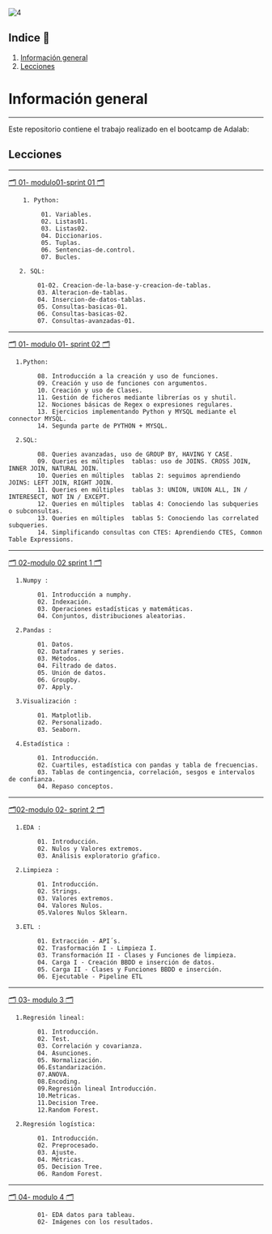 
![4](https://user-images.githubusercontent.com/115736208/221039107-b23860e0-5b6f-4cc8-96e6-c8b17cf85e8e.png)

## Indice 	:bell:

  1. [Información general](#informacion-general)
  2. [Lecciones](#lecciones)

# Información general
***

Este repositorio contiene el trabajo realizado en el bootcamp de Adalab: 


## Lecciones
***

[:card_index_dividers: 01- modulo01-sprint 01 :card_index_dividers:](https://github.com/Anadalab/mis-trabajos/tree/main/01-modulo01_sprint_01)

        1. Python: 
          
             01. Variables.
             02. Listas01.
             03. Listas02.
             04. Diccionarios.
             05. Tuplas.
             06. Sentencias-de.control.
             07. Bucles.

       2. SQL:
          
            01-02. Creacion-de-la-base-y-creacion-de-tablas.
            03. Alteracion-de-tablas.
            04. Insercion-de-datos-tablas.
            05. Consultas-basicas-01.
            06. Consultas-basicas-02.
            07. Consultas-avanzadas-01.
---
 
[:card_index_dividers: 01- modulo 01- sprint 02 :card_index_dividers:](https://github.com/Anadalab/mis-trabajos/tree/main/01-modulo01_sprint_02)

      1.Python:
      
            08. Introducción a la creación y uso de funciones.
            09. Creación y uso de funciones con argumentos.
            10. Creación y uso de Clases.
            11. Gestión de ficheros mediante librerías os y shutil.
            12. Nociones básicas de Regex o expresiones regulares.
            13. Ejercicios implementando Python y MYSQL mediante el connector MYSQL.
            14. Segunda parte de PYTHON + MYSQL.
      
      2.SQL:
 
            08. Queries avanzadas, uso de GROUP BY, HAVING Y CASE.
            09. Queries es múltiples  tablas: uso de JOINS. CROSS JOIN, INNER JOIN, NATURAL JOIN.
            10. Queries en múltiples  tablas 2: seguimos aprendiendo JOINS: LEFT JOIN, RIGHT JOIN.
            11. Queries en múltiples  tablas 3: UNION, UNION ALL, IN / INTERESECT, NOT IN / EXCEPT.
            12. Queries en múltiples  tablas 4: Conociendo las subqueries o subconsultas.
            13. Queries en múltiples  tablas 5: Conociendo las correlated subqueries.
            14. Simplificando consultas con CTES: Aprendiendo CTES, Common Table Expressions.
---

[:card_index_dividers: 02-modulo 02 sprint 1 :card_index_dividers:](https://github.com/Anadalab/mis-trabajos/tree/main/02-modulo02_sprint_01)
      
      1.Numpy :
      
            01. Introducción a numphy.
            02. Indexación.
            03. Operaciones estadísticas y matemáticas.
            04. Conjuntos, distribuciones aleatorias.
            
      2.Pandas : 
      
            01. Datos.
            02. Dataframes y series.
            03. Métodos.
            04. Filtrado de datos.
            05. Unión de datos.
            06. Groupby.
            07. Apply.
            
      3.Visualización :
      
            01. Matplotlib.
            02. Personalizado.
            03. Seaborn.
            
      4.Estadística :
      
            01. Introducción.
            02. Cuartiles, estadística con pandas y tabla de frecuencias.
            03. Tablas de contingencia, correlación, sesgos e intervalos de confianza.
            04. Repaso conceptos.
 
 ---
 
 [:card_index_dividers:02-modulo 02- sprint 2 :card_index_dividers:](https://github.com/Anadalab/mis-trabajos/tree/main/02-modulo02_sprint_02)
 
      1.EDA :
      
            01. Introducción.
            02. Nulos y Valores extremos.
            03. Análisis exploratorio gŕafico.
            
      2.Limpieza : 
      
            01. Introducción.
            02. Strings.
            03. Valores extremos.
            04. Valores Nulos.
            05.Valores Nulos Sklearn.
            
      3.ETL :
      
            01. Extracción - API´s.
            02. Trasformación I - Limpieza I.
            03. Transformación II - Clases y Funciones de limpieza.
            04. Carga I - Creación BBDD e inserción de datos.
            05. Carga II - Clases y Funciones BBDD e inserción.
            06. Ejecutable - Pipeline ETL

---

[:card_index_dividers: 03- modulo 3 :card_index_dividers:](https://github.com/Anadalab/mis-trabajos/tree/main/03-modulo03-sprint_01)

      1.Regresión lineal:
      
            01. Introducción.
            02. Test.
            03. Correlación y covarianza.
            04. Asunciones.
            05. Normalización.
            06.Estandarización.
            07.ANOVA.
            08.Encoding.
            09.Regresión lineal Introducción.
            10.Metricas.
            11.Decision Tree.
            12.Random Forest.
            
      2.Regresión logística:
      
            01. Introducción.
            02. Preprocesado.
            03. Ajuste.
            04. Métricas.
            05. Decision Tree.
            06. Random Forest.         
            
---

[:card_index_dividers: 04- modulo 4 :card_index_dividers:](https://github.com/Anadalab/mis-trabajos/tree/main/04-modulo-04-sprint_01)

            01- EDA datos para tableau.
            02- Imágenes con los resultados.


